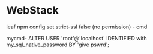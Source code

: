 # WebStack

leaf
npm config set strict-ssl false  (no permission) - cmd

mycmd- ALTER USER 'root'@'localhost' IDENTIFIED with my_sql_native_password BY 'give pswrd';

